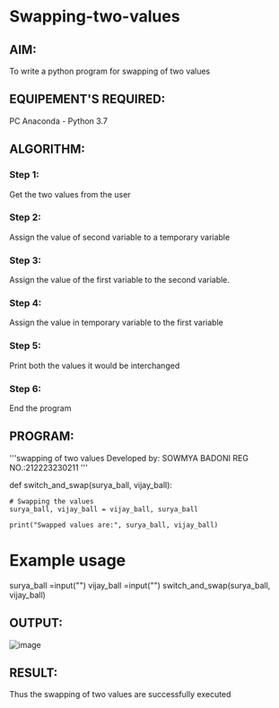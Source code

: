 # Swapping-two-values
## AIM:
To write a python program for swapping of two values
## EQUIPEMENT'S REQUIRED: 
PC
Anaconda - Python 3.7
## ALGORITHM: 
### Step 1:
Get the two values from the user
### Step 2: 
Assign the value of second variable to a temporary variable 
### Step 3: 
Assign the value of the first variable to the second variable.
### Step 4:  
Assign the value in temporary variable to the first variable
### Step 5: 
Print both the values it would be interchanged
### Step 6: 
End the program
## PROGRAM:
'''swapping of two values 
Developed by: SOWMYA BADONI
REG NO.:212223230211
'''

def switch_and_swap(surya_ball, vijay_ball):
    
    
    # Swapping the values
    surya_ball, vijay_ball = vijay_ball, surya_ball
    
    print("Swapped values are:", surya_ball, vijay_ball)

# Example usage
surya_ball =input("")
vijay_ball =input("")
switch_and_swap(surya_ball, vijay_ball)

## OUTPUT:
![image](https://github.com/sowmya-badoni/Swapping-two-values/assets/152136324/e357f782-e917-4726-8991-8acb0e7a96ab)

## RESULT:
Thus the swapping of two values are successfully executed



